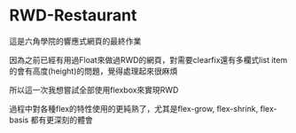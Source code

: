 # RWD-Restaurant
這是六角學院的響應式網頁的最終作業

因為之前已經有用過Float來做過RWD的網頁，對需要clearfix還有多欄式list item的會有高度(height)的問題，覺得處理起來很麻煩

所以這一次我想嘗試全部使用flexbox來實現RWD

過程中對各種flex的特性使用的更純熟了，尤其是flex-grow, flex-shrink, flex-basis 都有更深刻的體會
